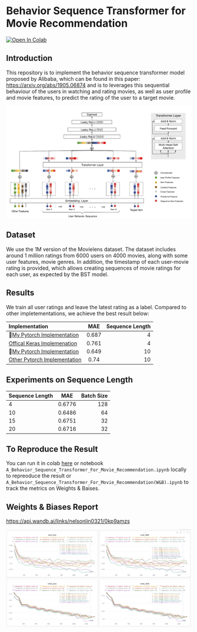# Behavior Sequence Transformer for Movie Recommendation

[![Open In Colab](https://colab.research.google.com/assets/colab-badge.svg)](https://colab.research.google.com/drive/1jpzsW0R74cVwyCHgG4A4cG2_fajmb8bI)

## Introduction

This repository is to implement the behavior sequence transformer model proposed by Alibaba, which can be found in this paper: https://arxiv.org/abs/1905.06874
and is to leverages this sequential behaviour of the users in watching and rating movies, as well as user profile and movie features, to predict the rating of the user to a target movie.

![](images/bst.png)


## Dataset
We use the 1M version of the Movielens dataset. The dataset includes around 1 million ratings from 6000 users on 4000 movies, along with some user features, movie genres. In addition, the timestamp of each user-movie rating is provided, which allows creating sequences of movie ratings for each user, as expected by the BST model.


## Results
We train all user ratings and leave the latest rating as a label. Compared to  other impletementations, we achieve the best result below:

| Implementation |  MAE  | Sequence Length |
| :------ | :---: | ---: |
|  :rocket:[My Pytorch Implementation](https://github.com/Nelsonlin0321/ml-behavior-sequence-transformer-for-movie-recommendation)    | 0.687  | 4 |
| [Offical Keras Implemenation ](https://keras.io/examples/structured_data/movielens_recommendations_transformers/)   | 0.761  | 4 |
|  :rocket:[My Pytorch Implementation](https://github.com/Nelsonlin0321/ml-behavior-sequence-transformer-for-movie-recommendation)    | 0.649 | 10 |
| [Other Pytorch Implementation](https://github.com/jiwidi/Behavior-Sequence-Transformer-Pytorch)    | 0.74  | 10 |



## Experiments on Sequence Length

| Sequence Length |  MAE  | Batch Size |
| :------ | :---: | ---: |
| 4     |  0.6776  |128|
| 10    | 0.6486  | 64|
| 15    | 0.6751 | 32|
| 20    | 0.6716  |32|



## To Reproduce the Result 

You can run it in colab [here](https://colab.research.google.com/drive/1jpzsW0R74cVwyCHgG4A4cG2_fajmb8bI) or notebook `A_Behavior_Sequence_Transformer_For_Movie_Recommendation.ipynb` locally to repreoduce the result or `A_Behavior_Sequence_Transformer_For_Movie_Recommendation(W&B).ipynb` to track the metrics on Weights & Baises.

## Weights & Biases Report 

https://api.wandb.ai/links/nelsonlin0321/0kp9amzs

![](images/wandb.png)